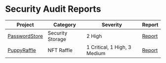 # Security Audit Reports

| Project | Category | Severity | Report |
| ------- | -------- | -------- | ------ |
| [PasswordStore](https://github.com/Cyfrin/3-passwordstore-audit) | Security Storage | 2 High | [Report](./passwordstore/README.md) |
| [PuppyRaffle](https://github.com/Cyfrin/4-puppy-raffle-audit) | NFT Raffle | 1 Critical, 1 High, 3 Medium | [Report](./puppyraffle/README.md) |
